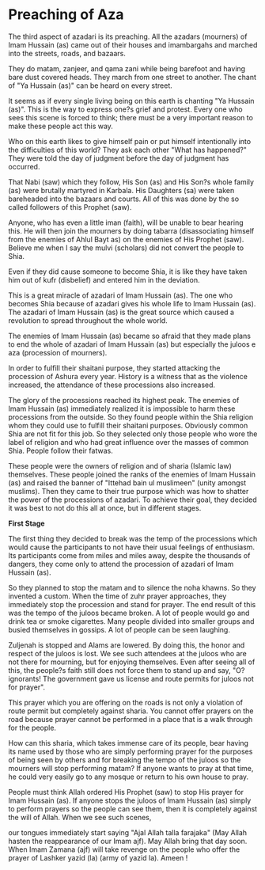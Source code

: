 Preaching of Aza
================

The third aspect of azadari is its preaching. All the azadars
(mourners) of Imam Hussain (as) came out of their houses and imambargahs
and marched into the streets, roads, and bazaars.

They do matam, zanjeer, and qama zani while being barefoot and having
bare dust covered heads. They march from one street to another. The
chant of "Ya Hussain (as)" can be heard on every street.

It seems as if every single living being on this earth is chanting "Ya
Hussain (as)". This is the way to express one?s grief and protest. Every
one who sees this scene is forced to think; there must be a very
important reason to make these people act this way.

Who on this earth likes to give himself pain or put himself
intentionally into the difficulties of this world? They ask each other
"What has happened?" They were told the day of judgment before the day
of judgment has occurred.

That Nabi (saw) which they follow, His Son (as) and His Son?s whole
family (as) were brutally martyred in Karbala. His Daughters (sa) were
taken bareheaded into the bazaars and courts. All of this was done by
the so called followers of this Prophet (saw).

Anyone, who has even a little iman (faith), will be unable to bear
hearing this. He will then join the mourners by doing tabarra
(disassociating himself from the enemies of Ahlul Bayt as) on the
enemies of His Prophet (saw). Believe me when I say the mulvi (scholars)
did not convert the people to Shia.

Even if they did cause someone to become Shia, it is like they have
taken him out of kufr (disbelief) and entered him in the deviation.

This is a great miracle of azadari of Imam Hussain (as). The one who
becomes Shia because of azadari gives his whole life to Imam Hussain
(as). The azadari of Imam Hussain (as) is the great source which caused
a revolution to spread throughout the whole world.

The enemies of Imam Hussain (as) became so afraid that they made plans
to end the whole of azadari of Imam Hussain (as) but especially the
juloos e aza (procession of mourners).

In order to fulfill their shaitani purpose, they started attacking the
procession of Ashura every year. History is a witness that as the
violence increased, the attendance of these processions also
increased.

The glory of the processions reached its highest peak. The enemies of
Imam Hussain (as) immediately realized it is impossible to harm these
processions from the outside. So they found people within the Shia
religion whom they could use to fulfill their shaitani purposes.
Obviously common Shia are not fit for this job. So they selected only
those people who wore the label of religion and who had great influence
over the masses of common Shia. People follow their fatwas.

These people were the owners of religion and of sharia (Islamic law)
themselves. These people joined the ranks of the enemies of Imam Hussain
(as) and raised the banner of "Ittehad bain ul muslimeen" (unity amongst
muslims). Then they came to their true purpose which was how to shatter
the power of the processions of azadari. To achieve their goal, they
decided it was best to not do this all at once, but in different
stages.

**First Stage**

The first thing they decided to break was the temp of the processions
which would cause the participants to not have their usual feelings of
enthusiasm. Its participants come from miles and miles away, despite the
thousands of dangers, they come only to attend the procession of azadari
of Imam Hussain (as).

So they planned to stop the matam and to silence the noha khawns. So
they invented a custom. When the time of zuhr prayer approaches, they
immediately stop the procession and stand for prayer. The end result of
this was the tempo of the juloos became broken. A lot of people would go
and drink tea or smoke cigarettes. Many people divided into smaller
groups and busied themselves in gossips. A lot of people can be seen
laughing.

Zuljenah is stopped and Alams are lowered. By doing this, the honor and
respect of the juloos is lost. We see such attendees at the juloos who
are not there for mourning, but for enjoying themselves. Even after
seeing all of this, the people?s faith still does not force them to
stand up and say, "O?ignorants! The government gave us license and route
permits for juloos not for prayer".

This prayer which you are offering on the roads is not only a violation
of route permit but completely against sharia. You cannot offer prayers
on the road because prayer cannot be performed in a place that is a walk
through for the people.

How can this sharia, which takes immense care of its people, bear
having its name used by those who are simply performing prayer for the
purposes of being seen by others and for breaking the tempo of the
juloos so the mourners will stop performing matam? If anyone wants to
pray at that time, he could very easily go to any mosque or return to
his own house to pray.

People must think Allah ordered His Prophet (saw) to stop His prayer
for Imam Hussain (as). If anyone stops the juloos of Imam Hussain (as)
simply to perform prayers so the people can see them, then it is
completely against the will of Allah. When we see such scenes,

our tongues immediately start saying "Ajal Allah talla farajaka" (May
Allah hasten the reappearance of our Imam ajf). May Allah bring that day
soon. When Imam Zamana (ajf) will take revenge on the people who offer
the prayer of Lashker yazid (la) (army of yazid la). Ameen !


